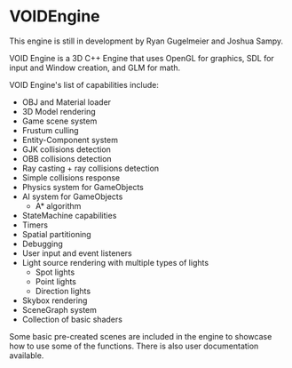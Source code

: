 # VOIDEngine

This engine is still in development by Ryan Gugelmeier and Joshua Sampy.

VOID Engine is a 3D C++ Engine that uses OpenGL for graphics, SDL for input and Window creation, and GLM for math.

VOID Engine's list of capabilities include:
- OBJ and Material loader
- 3D Model rendering
- Game scene system
- Frustum culling
- Entity-Component system
- GJK collisions detection
- OBB collisions detection
- Ray casting + ray collisions detection
- Simple collisions response
- Physics system for GameObjects
- AI system for GameObjects
  - A* algorithm
- StateMachine capabilities
- Timers
- Spatial partitioning
- Debugging
- User input and event listeners
- Light source rendering with multiple types of lights
  - Spot lights
  - Point lights
  - Direction lights
- Skybox rendering
- SceneGraph system
- Collection of basic shaders

Some basic pre-created scenes are included in the engine to showcase how to use some of the functions. There is also user documentation available.
